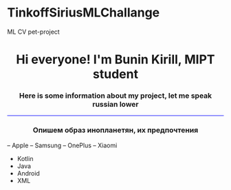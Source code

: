 # TinkoffSiriusMLChallange
ML CV pet-project
<h1 align="center">Hi everyone! I'm Bunin Kirill, MIPT student</h1>
<h3 align="center">Here is some information about my project, let me speak russian lower</h3>
<hr style="background-color:blue;"></hr>

<h3 align="center">Опишем образ инопланетян, их предпочтения</h3>

– Apple
– Samsung
– OnePlus
– Xiaomi

* Kotlin
* Java
* Android
* XML
